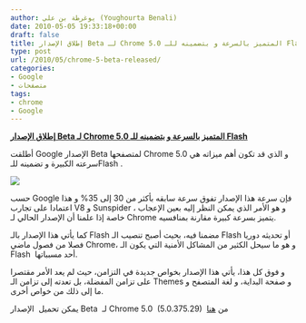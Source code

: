 ```yaml
---
author: يوغرطة بن علي (Youghourta Benali)
date: 2010-05-05 19:33:18+00:00
draft: false
title: إطلاق الإصدار Beta لـ Chrome 5.0 المتميز بالسرعة و بتضمينه للـ Flash
type: post
url: /2010/05/chrome-5-beta-released/
categories:
- Google
- متصفحات
tags:
- chrome
- Google
---
```


[**إطلاق الإصدار Beta لـ Chrome 5.0 المتميز بالسرعة و بتضمينه للـ Flash**](http://www.it-scoop.com/2010/05/chrome-5-beta-released/)


أطلقت Google الإصدار Beta لمتصفحها Chrome 5.0 و الذي قد تكون أهم ميزاته هي سرعته الكبيرة و تضمينه للـFlash .

[![](http://www.it-scoop.com/wp-content/uploads/2010/03/ChromeFlash-e1270054475670.png)
](http://www.it-scoop.com/2010/05/chrome-5-beta-released/)

حسب Google فإن سرعة هذا الإصدار تفوق سرعة سابقه بأكثر من 30 إلى 35% و هذا اعتمادا على تجارب V8 و Sunspider ، و هو الأمر الذي يمكن النظر إليه بعين الإعجاب خاصة إذا علمنا أن الإصدار الحالي لـ Chrome يتميز بسرعة كبيرة مقارنة بمنافسيه.

كما يأتي هذا الإصدار بالـ Flash مضمنا فيه، بحيث أصبح تنصيب الـ Flash أو تحديثه دوريا فصلا من فصول ماضي Chrome، و هو ما سيحل الكثير من المشاكل الأمنية التي يكون الـ Flash  أحد مسبباتها.

و فوق كل هذا، يأتي هذا الإصدار بخواص جديدة في التزامن، حيث لم يعد الأمر مقتصرا على تزامن المفضلة، بل تعدته إلى تزامن الـ Themes و صفحة البداية، و لغة المتصفح و ما إلى ذلك من خواص أخرى.

يمكن تحميل  الإصدار Beta  لـ Chrome 5.0  (5.0.375.29)  من [هنا](http://www.google.com/intl/en/landing/chrome/beta/)
